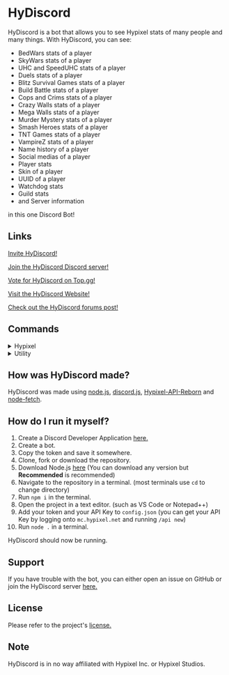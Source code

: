 # HyDiscord
HyDiscord is a bot that allows you to see Hypixel stats of many people and many things. With HyDiscord, you can see:
* BedWars stats of a player
* SkyWars stats of a player
* UHC and SpeedUHC stats of a player
* Duels stats of a player
* Blitz Survival Games stats of a player
* Build Battle stats of a player
* Cops and Crims stats of a player
* Crazy Walls stats of a player
* Mega Walls stats of a player
* Murder Mystery stats of a player
* Smash Heroes stats of a player
* TNT Games stats of a player
* VampireZ stats of a player
* Name history of a player
* Social medias of a player
* Player stats
* Skin of a player
* UUID of a player
* Watchdog stats
* Guild stats
* and Server information

in this one Discord Bot!

## Links
[Invite HyDiscord!](https://hydiscord.github.io/invite)

[Join the HyDiscord Discord server!](https://hydiscord.github.io/discord)

[Vote for HyDiscord on Top.gg!](https://hydiscord.github.io/vote)

[Visit the HyDiscord Website!](https://hydiscord.github.io)

[Check out the HyDiscord forums post!](https://hydiscord.github.io/invite)

## Commands
<details>
  <summary>Hypixel</summary>
  
  ### Hypixel
  | Command              | Description                                                     | Example                       |
  |----------------------|-----------------------------------------------------------------|-------------------------------|
  | h!namehistory        | Shows the name history of a player                              | h!namehistory cxntered        |
  | h!player             | Shows Hypixel stats of a player                                 | h!player cxntered             |
  | h!guild              | Shows stats of a guild                                          | h!guild Rebel                 |
  | h!bedwars            | Shows BedWars stats of a player                                 | h!bedwars cxntered            |
  | h!skywars            | Shows SkyWars stats of a player                                 | h!skywars cxntered            |
  | h!duels              | Shows Duels stats of a player                                   | h!duels classic cxntered      |
  | h!uhc                | Shows UHC stats of a player                                     | h!uhc cxntered                |
  | h!speeduhc           | Shows SpeedUHC stats of a player                                | h!speeduhc cxntered           |
  | h!blitzsurvivalgames | Shows Blitz Survival Games stats of a player                    | h!blitzsurvivalgames cxntered |
  | h!buildbattle        | Shows Build Battle stats of a player                            | h!buildbattle cxntered        |
  | h!copsandcrims       | Shows Cops and Crims stats of a player                          | h!copsandcrims cxntered       |
  | h!crazywalls         | Shows Crazy Walls stats of a player                             | h!crazywalls cxntered         |
  | h!megawalls          | Shows Mega Walls stats of a player                              | h!megawalls cxntered          |
  | h!murdermystery      | Shows Murder Mystery stats of a player                          | h!murdermystery cxntered      |
  | h!smashheroes        | Shows Smash Heroes stats of a player                            | h!smashheroes cxntered        |
  | h!tntgames           | Shows all TNT Games stats of a player                           | h!tntgames cxntered           |
  | h!vampirez           | Shows VampireZ stats of a player                                | h!vampirez cxntered           |
  | h!watchdog           | Shows Watchdog stats                                            | h!watchdog                    |
  | h!socials            | Shows the social medias of a player                             | h!socials cxntered            |
  | h!skin               | Shows the skin of a player                                      | h!skin cxntered               |
  | h!uuid               | Shows the UUID of a player                                      | h!uuid cxntered               |
  | h!server             | Shows info about a server                                       | h!server mc.hypixel.net       |
</details>

<details>
  <summary>Utility</summary>
  
  ### Utility
  | Command              | Description                                                     | Example                       |
  |----------------------|-----------------------------------------------------------------|-------------------------------|
  | h!help               | Sends a DM to you containing help information                   | h!help                        |
  | h!links              | Sends you links related to HyDiscord                            | h!links                       |
  | h!vote               | Sends you a link to vote for HyDiscord on Top.gg                | h!vote                        |
  | h!ping               | Sends a "Pong!" along with the time it took to send the message | h!ping                        |
  | h!ban                | Bans a user you specify                                         | h!ban @cxntered               |
  | h!kick               | Kicks a user you specify                                        | h!kick @cxntered              |
  | h!clear              | Clears a specific number of messages you specify                | h!clear 7                     |
  | h!members            | Shows member count of the server you are in                     | h!members                     |
  | h!suggest            | Lets you suggest a feature to be added to HyDiscord             | h!suggest Add verification!   |
  | h!rng                | Chooses a random number between two numbers you choose          | h!rng 1 10                    |
  | h!coinflip           | Flips a coin                                                    | h!coinflip                    |
</details>

## How was HyDiscord made?
HyDiscord was made using [node.js](https://nodejs.org), [discord.js](https://discord.js.org), [Hypixel-API-Reborn](https://www.npmjs.com/package/hypixel-api-reborn) and [node-fetch](https://www.npmjs.com/package/node-fetch).

## How do I run it myself?
1. Create a Discord Developer Application [here.](https://discord.com/developers/applications)
2. Create a bot.
3. Copy the token and save it somewhere.
4. Clone, fork or download the repository.
5. Download Node.js [here](https://nodejs.org) (You can download any version but **Recommended** is recommended)
6. Navigate to the repository in a terminal. (most terminals use `cd` to change directory)
7. Run `npm i` in the terminal.
8. Open the project in a text editor. (such as VS Code or Notepad++)
9. Add your token and your API Key to `config.json` (you can get your API Key by logging onto `mc.hypixel.net` and running `/api new`)
10. Run `node .` in a terminal.

HyDiscord should now be running.

## Support
If you have trouble with the bot, you can either open an issue on GitHub or join the HyDiscord server [here.](https://bit.ly/HyDiscordServer)

## License
Please refer to the project's [license.](https://github.com/HyDiscord/HyDiscord/blob/master/LICENSE)

## Note
HyDiscord is in no way affiliated with Hypixel Inc. or Hypixel Studios.
